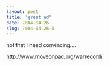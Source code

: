 ```yaml
---
layout: post
title: "great ad"
date: 2004-04-26
slug: 2004-04-26-1
---
```


not that I need convincing....

http://www.moveonpac.org/warrecord/
